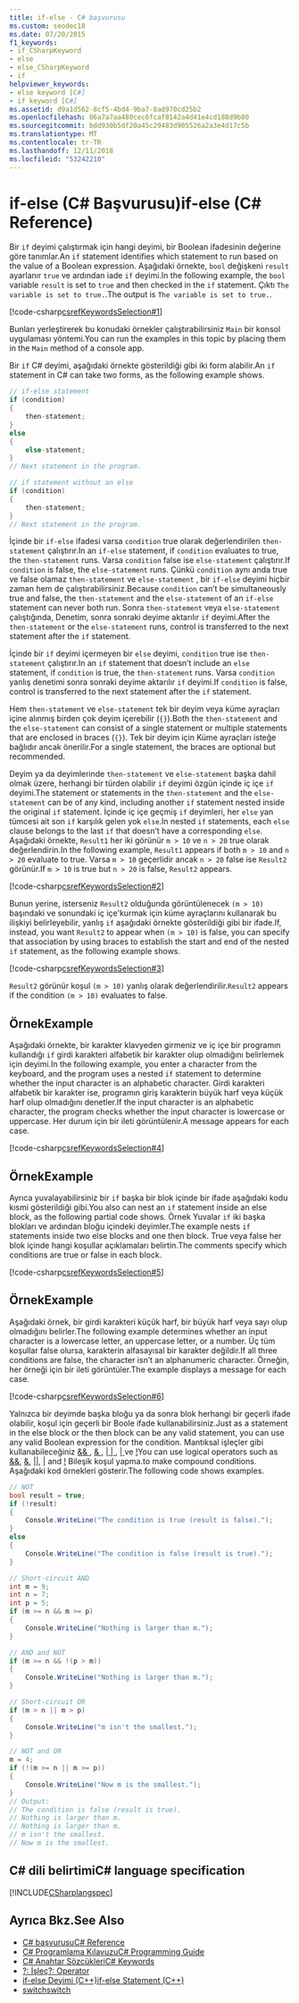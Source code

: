 ```yaml
---
title: if-else - C# başvurusu
ms.custom: seodec18
ms.date: 07/20/2015
f1_keywords:
- if_CSharpKeyword
- else
- else_CSharpKeyword
- if
helpviewer_keywords:
- else keyword [C#]
- if keyword [C#]
ms.assetid: d9a1d562-8cf5-4bd4-9ba7-8ad970cd25b2
ms.openlocfilehash: 86a7a7aa480cec6fcaf8142a4d41e4cd188d9b80
ms.sourcegitcommit: bdd930b5df20a45c29483d905526a2a3e4d17c5b
ms.translationtype: MT
ms.contentlocale: tr-TR
ms.lasthandoff: 12/11/2018
ms.locfileid: "53242210"
---
```

# <a name="if-else-c-reference"></a><span data-ttu-id="81f0e-102">if-else (C# Başvurusu)</span><span class="sxs-lookup"><span data-stu-id="81f0e-102">if-else (C# Reference)</span></span>

<span data-ttu-id="81f0e-103">Bir `if` deyimi çalıştırmak için hangi deyimi, bir Boolean ifadesinin değerine göre tanımlar.</span><span class="sxs-lookup"><span data-stu-id="81f0e-103">An `if` statement identifies which statement to run based on the value of a Boolean expression.</span></span> <span data-ttu-id="81f0e-104">Aşağıdaki örnekte, `bool` değişkeni `result` ayarlanır `true` ve ardından iade `if` deyimi.</span><span class="sxs-lookup"><span data-stu-id="81f0e-104">In the following example, the `bool` variable `result` is set to `true` and then checked in the `if` statement.</span></span> <span data-ttu-id="81f0e-105">Çıktı `The variable is set to true.`.</span><span class="sxs-lookup"><span data-stu-id="81f0e-105">The output is `The variable is set to true.`.</span></span>

[!code-csharp[csrefKeywordsSelection#1](~/samples/snippets/csharp/VS_Snippets_VBCSharp/csrefKeywordsSelection/CS/csrefKeywordsSelection.cs#1)]

<span data-ttu-id="81f0e-106">Bunları yerleştirerek bu konudaki örnekler çalıştırabilirsiniz `Main` bir konsol uygulaması yöntemi.</span><span class="sxs-lookup"><span data-stu-id="81f0e-106">You can run the examples in this topic by placing them in the `Main` method of a console app.</span></span>

<span data-ttu-id="81f0e-107">Bir `if` C# deyimi, aşağıdaki örnekte gösterildiği gibi iki form alabilir.</span><span class="sxs-lookup"><span data-stu-id="81f0e-107">An `if` statement in C# can take two forms, as the following example shows.</span></span>

```csharp
// if-else statement
if (condition)
{
    then-statement;
}
else
{
    else-statement;
}
// Next statement in the program.

// if statement without an else
if (condition)
{
    then-statement;
}
// Next statement in the program.
```

<span data-ttu-id="81f0e-108">İçinde bir `if-else` ifadesi varsa `condition` true olarak değerlendirilen `then-statement` çalıştırır.</span><span class="sxs-lookup"><span data-stu-id="81f0e-108">In an `if-else` statement, if `condition` evaluates to true, the `then-statement` runs.</span></span> <span data-ttu-id="81f0e-109">Varsa `condition` false ise `else-statement` çalıştırır.</span><span class="sxs-lookup"><span data-stu-id="81f0e-109">If `condition` is false, the `else-statement` runs.</span></span> <span data-ttu-id="81f0e-110">Çünkü `condition` aynı anda true ve false olamaz `then-statement` ve `else-statement` , bir `if-else` deyimi hiçbir zaman hem de çalıştırabilirsiniz.</span><span class="sxs-lookup"><span data-stu-id="81f0e-110">Because `condition` can’t be simultaneously true and false, the `then-statement` and the `else-statement` of an `if-else` statement can never both run.</span></span> <span data-ttu-id="81f0e-111">Sonra `then-statement` veya `else-statement` çalıştığında, Denetim, sonra sonraki deyime aktarılır `if` deyimi.</span><span class="sxs-lookup"><span data-stu-id="81f0e-111">After the `then-statement` or the `else-statement` runs, control is transferred to the next statement after the `if` statement.</span></span>

<span data-ttu-id="81f0e-112">İçinde bir `if` deyimi içermeyen bir `else` deyimi, `condition` true ise `then-statement` çalıştırır.</span><span class="sxs-lookup"><span data-stu-id="81f0e-112">In an `if` statement that doesn’t include an `else` statement, if `condition` is true, the `then-statement` runs.</span></span> <span data-ttu-id="81f0e-113">Varsa `condition` yanlış denetimi sonra sonraki deyime aktarılır `if` deyimi.</span><span class="sxs-lookup"><span data-stu-id="81f0e-113">If `condition` is false, control is transferred to the next statement after the `if` statement.</span></span>

<span data-ttu-id="81f0e-114">Hem `then-statement` ve `else-statement` tek bir deyim veya küme ayraçları içine alınmış birden çok deyim içerebilir (`{}`).</span><span class="sxs-lookup"><span data-stu-id="81f0e-114">Both the `then-statement` and the `else-statement` can consist of a single statement or multiple statements that are enclosed in braces (`{}`).</span></span> <span data-ttu-id="81f0e-115">Tek bir deyim için Küme ayraçları isteğe bağlıdır ancak önerilir.</span><span class="sxs-lookup"><span data-stu-id="81f0e-115">For a single statement, the braces are optional but recommended.</span></span>

<span data-ttu-id="81f0e-116">Deyim ya da deyimlerinde `then-statement` ve `else-statement` başka dahil olmak üzere, herhangi bir türden olabilir `if` deyimi özgün içinde iç içe `if` deyimi.</span><span class="sxs-lookup"><span data-stu-id="81f0e-116">The statement or statements in the `then-statement` and the `else-statement` can be of any kind, including another `if` statement nested inside the original `if` statement.</span></span> <span data-ttu-id="81f0e-117">İçinde iç içe geçmiş `if` deyimleri, her `else` yan tümcesi ait son `if` karşılık gelen yok `else`.</span><span class="sxs-lookup"><span data-stu-id="81f0e-117">In nested `if` statements, each `else` clause belongs to the last `if` that doesn’t have a corresponding `else`.</span></span> <span data-ttu-id="81f0e-118">Aşağıdaki örnekte, `Result1` her iki görünür `m > 10` ve `n > 20` true olarak değerlendirin.</span><span class="sxs-lookup"><span data-stu-id="81f0e-118">In the following example, `Result1` appears if both `m > 10` and `n > 20` evaluate to true.</span></span> <span data-ttu-id="81f0e-119">Varsa `m > 10` geçerlidir ancak `n > 20` false ise `Result2` görünür.</span><span class="sxs-lookup"><span data-stu-id="81f0e-119">If `m > 10` is true but `n > 20` is false, `Result2` appears.</span></span>

[!code-csharp[csrefKeywordsSelection#2](~/samples/snippets/csharp/VS_Snippets_VBCSharp/csrefKeywordsSelection/CS/csrefKeywordsSelection.cs#2)]

<span data-ttu-id="81f0e-120">Bunun yerine, isterseniz `Result2` olduğunda görüntülenecek `(m > 10)` başındaki ve sonundaki iç içe'kurmak için küme ayraçlarını kullanarak bu ilişkiyi belirleyebilir, yanlış `if` aşağıdaki örnekte gösterildiği gibi bir ifade.</span><span class="sxs-lookup"><span data-stu-id="81f0e-120">If, instead, you want `Result2` to appear when `(m > 10)` is false, you can specify that association by using braces to establish the start and end of the nested `if` statement, as the following example shows.</span></span>

[!code-csharp[csrefKeywordsSelection#3](~/samples/snippets/csharp/VS_Snippets_VBCSharp/csrefKeywordsSelection/CS/csrefKeywordsSelection.cs#3)]

<span data-ttu-id="81f0e-121">`Result2` görünür koşul `(m > 10)` yanlış olarak değerlendirilir.</span><span class="sxs-lookup"><span data-stu-id="81f0e-121">`Result2` appears if the condition `(m > 10)` evaluates to false.</span></span>

## <a name="example"></a><span data-ttu-id="81f0e-122">Örnek</span><span class="sxs-lookup"><span data-stu-id="81f0e-122">Example</span></span>

<span data-ttu-id="81f0e-123">Aşağıdaki örnekte, bir karakter klavyeden girmeniz ve iç içe bir programın kullandığı `if` girdi karakteri alfabetik bir karakter olup olmadığını belirlemek için deyimi.</span><span class="sxs-lookup"><span data-stu-id="81f0e-123">In the following example, you enter a character from the keyboard, and the program uses a nested `if` statement to determine whether the input character is an alphabetic character.</span></span> <span data-ttu-id="81f0e-124">Girdi karakteri alfabetik bir karakter ise, programın giriş karakterin büyük harf veya küçük harf olup olmadığını denetler.</span><span class="sxs-lookup"><span data-stu-id="81f0e-124">If the input character is an alphabetic character, the program checks whether the input character is lowercase or uppercase.</span></span> <span data-ttu-id="81f0e-125">Her durum için bir ileti görüntülenir.</span><span class="sxs-lookup"><span data-stu-id="81f0e-125">A message appears for each case.</span></span>

[!code-csharp[csrefKeywordsSelection#4](~/samples/snippets/csharp/VS_Snippets_VBCSharp/csrefKeywordsSelection/CS/csrefKeywordsSelection.cs#4)]

## <a name="example"></a><span data-ttu-id="81f0e-126">Örnek</span><span class="sxs-lookup"><span data-stu-id="81f0e-126">Example</span></span>

<span data-ttu-id="81f0e-127">Ayrıca yuvalayabilirsiniz bir `if` başka bir blok içinde bir ifade aşağıdaki kodu kısmi gösterildiği gibi.</span><span class="sxs-lookup"><span data-stu-id="81f0e-127">You also can nest an `if` statement inside an else block, as the following partial code shows.</span></span> <span data-ttu-id="81f0e-128">Örnek Yuvalar `if` iki başka blokları ve ardından bloğu içindeki deyimler.</span><span class="sxs-lookup"><span data-stu-id="81f0e-128">The example nests `if` statements inside two else blocks and one then block.</span></span> <span data-ttu-id="81f0e-129">True veya false her blok içinde hangi koşullar açıklamaları belirtin.</span><span class="sxs-lookup"><span data-stu-id="81f0e-129">The comments specify which conditions are true or false in each block.</span></span>

[!code-csharp[csrefKeywordsSelection#5](~/samples/snippets/csharp/VS_Snippets_VBCSharp/csrefKeywordsSelection/CS/csrefKeywordsSelection.cs#5)]

## <a name="example"></a><span data-ttu-id="81f0e-130">Örnek</span><span class="sxs-lookup"><span data-stu-id="81f0e-130">Example</span></span>

<span data-ttu-id="81f0e-131">Aşağıdaki örnek, bir girdi karakteri küçük harf, bir büyük harf veya sayı olup olmadığını belirler.</span><span class="sxs-lookup"><span data-stu-id="81f0e-131">The following example determines whether an input character is a lowercase letter, an uppercase letter, or a number.</span></span> <span data-ttu-id="81f0e-132">Üç tüm koşullar false olursa, karakterin alfasayısal bir karakter değildir.</span><span class="sxs-lookup"><span data-stu-id="81f0e-132">If all three conditions are false, the character isn’t an alphanumeric character.</span></span> <span data-ttu-id="81f0e-133">Örneğin, her örneği için bir ileti görüntüler.</span><span class="sxs-lookup"><span data-stu-id="81f0e-133">The example displays a message for each case.</span></span>

[!code-csharp[csrefKeywordsSelection#6](~/samples/snippets/csharp/VS_Snippets_VBCSharp/csrefKeywordsSelection/CS/csrefKeywordsSelection.cs#6)]

<span data-ttu-id="81f0e-134">Yalnızca bir deyimde başka bloğu ya da sonra blok herhangi bir geçerli ifade olabilir, koşul için geçerli bir Boole ifade kullanabilirsiniz.</span><span class="sxs-lookup"><span data-stu-id="81f0e-134">Just as a statement in the else block or the then block can be any valid statement, you can use any valid Boolean expression for the condition.</span></span> <span data-ttu-id="81f0e-135">Mantıksal işleçler gibi kullanabileceğiniz [ && ](../operators/conditional-and-operator.md), [ & ](../operators/and-operator.md), [ &#124; &#124; ](../operators/conditional-or-operator.md), [ &#124; ](../operators/or-operator.md) ve [!](../operators/logical-negation-operator.md)</span><span class="sxs-lookup"><span data-stu-id="81f0e-135">You can use logical operators such as [&&](../operators/conditional-and-operator.md), [&](../operators/and-operator.md), [&#124;&#124;](../operators/conditional-or-operator.md), [&#124;](../operators/or-operator.md) and [!](../operators/logical-negation-operator.md)</span></span> <span data-ttu-id="81f0e-136">Bileşik koşul yapma.</span><span class="sxs-lookup"><span data-stu-id="81f0e-136">to make compound conditions.</span></span> <span data-ttu-id="81f0e-137">Aşağıdaki kod örnekleri gösterir.</span><span class="sxs-lookup"><span data-stu-id="81f0e-137">The following code shows examples.</span></span>

```csharp
// NOT
bool result = true;
if (!result)
{
    Console.WriteLine("The condition is true (result is false).");
}
else
{
    Console.WriteLine("The condition is false (result is true).");
}

// Short-circuit AND
int m = 9;
int n = 7;
int p = 5;
if (m >= n && m >= p)
{
    Console.WriteLine("Nothing is larger than m.");
}

// AND and NOT
if (m >= n && !(p > m))
{
    Console.WriteLine("Nothing is larger than m.");
}

// Short-circuit OR
if (m > n || m > p)
{
    Console.WriteLine("m isn't the smallest.");
}

// NOT and OR
m = 4;
if (!(m >= n || m >= p))
{
    Console.WriteLine("Now m is the smallest.");
}
// Output:
// The condition is false (result is true).
// Nothing is larger than m.
// Nothing is larger than m.
// m isn't the smallest.
// Now m is the smallest.
```

## <a name="c-language-specification"></a><span data-ttu-id="81f0e-138">C# dili belirtimi</span><span class="sxs-lookup"><span data-stu-id="81f0e-138">C# language specification</span></span>

[!INCLUDE[CSharplangspec](~/includes/csharplangspec-md.md)]

## <a name="see-also"></a><span data-ttu-id="81f0e-139">Ayrıca Bkz.</span><span class="sxs-lookup"><span data-stu-id="81f0e-139">See Also</span></span>

- [<span data-ttu-id="81f0e-140">C# başvurusu</span><span class="sxs-lookup"><span data-stu-id="81f0e-140">C# Reference</span></span>](../index.md)  
- [<span data-ttu-id="81f0e-141">C# Programlama Kılavuzu</span><span class="sxs-lookup"><span data-stu-id="81f0e-141">C# Programming Guide</span></span>](../../programming-guide/index.md)  
- [<span data-ttu-id="81f0e-142">C# Anahtar Sözcükleri</span><span class="sxs-lookup"><span data-stu-id="81f0e-142">C# Keywords</span></span>](index.md)  
- [<span data-ttu-id="81f0e-143">?: İşleç</span><span class="sxs-lookup"><span data-stu-id="81f0e-143">?: Operator</span></span>](../operators/conditional-operator.md)  
- [<span data-ttu-id="81f0e-144">if-else Deyimi (C++)</span><span class="sxs-lookup"><span data-stu-id="81f0e-144">if-else Statement (C++)</span></span>](/cpp/cpp/if-else-statement-cpp)  
- [<span data-ttu-id="81f0e-145">switch</span><span class="sxs-lookup"><span data-stu-id="81f0e-145">switch</span></span>](switch.md)  
